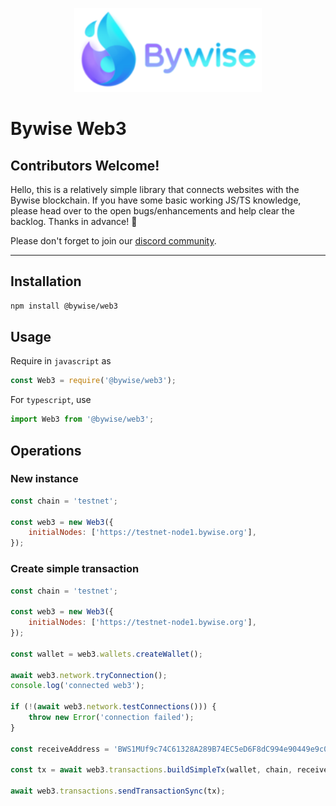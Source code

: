 <p align="center">
  <img src="assets/bywise.png" width="300" alt="Bywise Web3" />
</p>

# Bywise Web3

## Contributors Welcome!
Hello, this is a relatively simple library that connects websites with the Bywise blockchain. If you have some basic working JS/TS knowledge, please head over to the open bugs/enhancements and help clear the backlog. Thanks in advance! 🤠

Please don't forget to join our [discord community](https://discord.com/invite/x4TKNBQ9Gz).

---

## Installation
```sh
npm install @bywise/web3
```

## Usage

Require in `javascript` as
```javascript
const Web3 = require('@bywise/web3');
```
For `typescript`, use
```javascript
import Web3 from '@bywise/web3';
```

## Operations

### New instance

```javascript
const chain = 'testnet';
  
const web3 = new Web3({
    initialNodes: ['https://testnet-node1.bywise.org'],
});
```

### Create simple transaction

```javascript
const chain = 'testnet';
  
const web3 = new Web3({
    initialNodes: ['https://testnet-node1.bywise.org'],
});
  
const wallet = web3.wallets.createWallet();

await web3.network.tryConnection();
console.log('connected web3');

if (!(await web3.network.testConnections())) {
    throw new Error('connection failed');
}

const receiveAddress = 'BWS1MUf9c74C61328A289B74EC5eD6F8dC994e90449e9c0ca';

const tx = await web3.transactions.buildSimpleTx(wallet, chain, receiveAddress, '100');

await web3.transactions.sendTransactionSync(tx);
```
